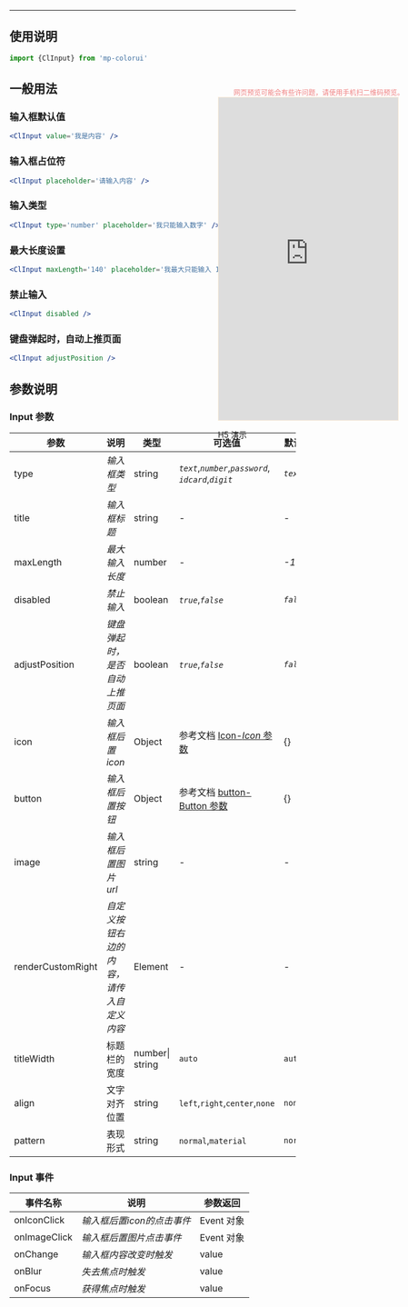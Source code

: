 ****

## 使用说明

```jsx
import {ClInput} from 'mp-colorui'
```



## 一般用法

### 输入框默认值

```jsx
<ClInput value='我是内容' />
```

### 输入框占位符

```jsx
<ClInput placeholder='请输入内容' />
```

### 输入类型

```jsx
<ClInput type='number' placeholder='我只能输入数字' />
```

### 最大长度设置

```jsx
<ClInput maxLength='140' placeholder='我最大只能输入 140 个字符' />
```

### 禁止输入

```jsx
<ClInput disabled />
```

### 键盘弹起时，自动上推页面

```jsx
<ClInput adjustPosition />
```





## 参数说明

### Input 参数

| 参数              | 说明                                     | 类型            | 可选值                                                      | 默认值    |
| ----------------- | ---------------------------------------- | --------------- | ----------------------------------------------------------- | --------- |
| type              | *输入框类型*                             | string          | *`text`*,*`number`*,*`password`*,<br />*`idcard`*,*`digit`* | *`text`*  |
| title             | *输入框标题*                             | string          | -                                                           | -         |
| maxLength         | *最大输入长度*                           | number          | -                                                           | *-1*      |
| disabled          | *禁止输入*                               | boolean         | *`true`*,*`false`*                                          | *`false`* |
| adjustPosition    | *键盘弹起时，是否自动上推页面*           | boolean         | *`true`*,*`false`*                                          | *`false`* |
| icon              | *输入框后置icon*                         | Object          | 参考文档 [Icon-*Icon* 参数](/base/icon?id=icon-参数)        | {}        |
| button            | *输入框后置按钮*                         | Object          | 参考文档 [button-Button 参数](/base/button?id=button-参数)  | {}        |
| image             | *输入框后置图片 url*                     | string          | -                                                           | -         |
| renderCustomRight | *自定义按钮右边的内容，请传入自定义内容* | Element         | -                                                           | -         |
| titleWidth        | 标题栏的宽度                             | number\| string | `auto`                                                      | `auto`    |
| align             | 文字对齐位置                             | string          | `left`,`right`,`center`,`none`                              | `none`    |
| pattern           | 表现形式                                 | string          | `normal`,`material`                                         | `normal`  |

### Input 事件

| 事件名称     | 说明                       | 参数返回   |
| ------------ | -------------------------- | ---------- |
| onIconClick  | *输入框后置icon的点击事件* | Event 对象 |
| onImageClick | *输入框后置图片点击事件*   | Event 对象 |
| onChange     | *输入框内容改变时触发*     | value      |
| onBlur       | *失去焦点时触发*           | value      |
| onFocus      | *获得焦点时触发*           | value      |


<div style="position: fixed; right:10px; top: 5%">
<div style="width: 355px; display: flex; flex-wrap: wrap; justify-content: center; align-items: center; font-size: 12px; color: lightcoral">网页预览可能会有些许问题，请使用手机扫二维码预览。</div>
<iframe style="border: 1px solid antiquewhite" src="https://yinliangdream.github.io/mp-colorui-h5-demo/#/pages/components/input/index" height="568" width="316"></iframe>
<div>
		<p>H5 演示</p>
		<div id='qrcode'></div>
	</div>
</div>

<script>
	new Vue({
		el: '#main',
		mounted() {
			setTimeout(() => {
				const id = document.getElementById("qrcode");
				new QRCode(id, {
					text: "https://yinliangdream.github.io/mp-colorui-h5-demo/#/pages/components/input/index",
					width: 128,
					height: 128,
					colorDark : "#000000",
					colorLight : "#ffffff",
					correctLevel : QRCode.CorrectLevel.H
				});
			});
		}
	})
</script>
